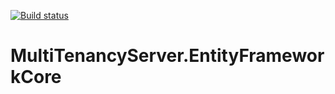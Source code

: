 [![Build status](https://ci.appveyor.com/api/projects/status/kt9otx1sk6dhmaji/branch/master?svg=true)](https://ci.appveyor.com/project/krispenner/multitenancyserver-entityframeworkcore/branch/master)
# MultiTenancyServer.EntityFrameworkCore
